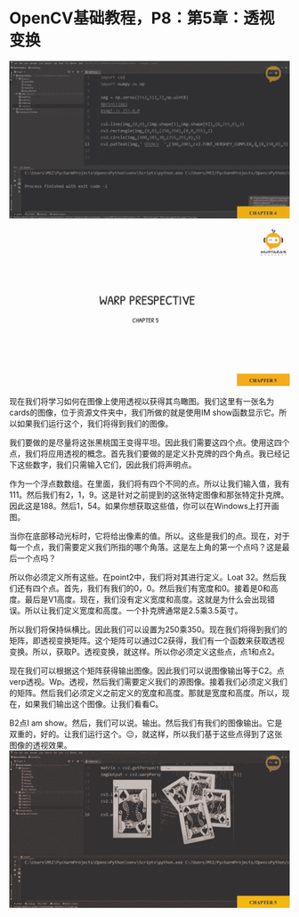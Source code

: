 # OpenCV基础教程，P8：第5章：透视变换 

![](img/34ad9fcfc7c725f798a5ce2938abe563_0.png)

![](img/34ad9fcfc7c725f798a5ce2938abe563_1.png)

现在我们将学习如何在图像上使用透视以获得其鸟瞰图。我们这里有一张名为cards的图像，位于资源文件夹中，我们所做的就是使用IM show函数显示它。所以如果我们运行这个，我们将得到我们的图像。

我们要做的是尽量将这张黑桃国王变得平坦。因此我们需要这四个点。使用这四个点，我们将应用透视的概念。首先我们要做的是定义扑克牌的四个角点。我已经记下这些数字，我们只需输入它们，因此我们将声明点。

作为一个浮点数数组。在里面，我们将有四个不同的点。所以让我们输入值，我有111。然后我们有2，1，9。这是针对之前提到的这张特定图像和那张特定扑克牌。因此这是188。然后1，54。如果你想获取这些值，你可以在Windows上打开画图。

当你在底部移动光标时，它将给出像素的值。所以。这些是我们的点。现在，对于每一个点，我们需要定义我们所指的哪个角落。这是左上角的第一个点吗？这是最后一个点吗？

所以你必须定义所有这些。在point2中，我们将对其进行定义。Loat 32。然后我们还有四个点。首先，我们有我们的0，0。然后我们有宽度和0。接着是0和高度。最后是V1高度。现在，我们没有定义宽度和高度。这就是为什么会出现错误。所以让我们定义宽度和高度。一个扑克牌通常是2.5乘3.5英寸。

所以我们将保持纵横比。因此我们可以设置为250乘350。现在我们将得到我们的矩阵，即透视变换矩阵。这个矩阵可以通过C2获得，我们有一个函数来获取透视变换。所以，获取P。透视变换，就这样。所以你必须定义这些点，点1和点2。

现在我们可以根据这个矩阵获得输出图像。因此我们可以说图像输出等于C2。点verp透视。Wp。透视，然后我们需要定义我们的源图像。接着我们必须定义我们的矩阵。然后我们必须定义之前定义的宽度和高度。那就是宽度和高度。所以，现在，如果我们输出这个图像。让我们看看C。

B2点I am show。然后，我们可以说。输出。然后我们有我们的图像输出。它是双重的，好的。让我们运行这个。😔，就这样，所以我们基于这些点得到了这张图像的透视效果。![](img/34ad9fcfc7c725f798a5ce2938abe563_3.png)
